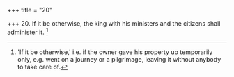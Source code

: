 +++
title = "20"

+++
20. If it be otherwise, the king with his ministers and the citizens shall administer it. [^17] 


[^17]:  'If it be otherwise,' i.e. if the owner gave his property up temporarily only, e.g. went on a journey or a pilgrimage, leaving it without anybody to take care of.
